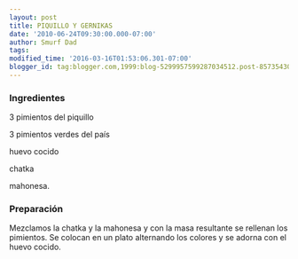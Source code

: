 ```yaml
---
layout: post
title: PIQUILLO Y GERNIKAS
date: '2010-06-24T09:30:00.000-07:00'
author: Smurf Dad
tags: 
modified_time: '2016-03-16T01:53:06.301-07:00'
blogger_id: tag:blogger.com,1999:blog-5299957599287034512.post-8573543071347090524
---
```


<h3>Ingredientes</h3>

3 pimientos del piquillo

3 pimientos verdes del país

huevo cocido

chatka

mahonesa.

<h3>Preparación</h3>

Mezclamos la chatka y la mahonesa y con la masa resultante se rellenan los pimientos. Se colocan en un plato alternando los colores y se adorna con el huevo cocido.

